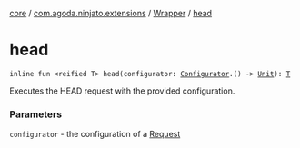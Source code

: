 [core](../../index.md) / [com.agoda.ninjato.extensions](../index.md) / [Wrapper](index.md) / [head](./head.md)

# head

`inline fun <reified T> head(configurator: `[`Configurator`](../../com.agoda.ninjato.http/-request/-configurator/index.md)`.() -> `[`Unit`](https://kotlinlang.org/api/latest/jvm/stdlib/kotlin/-unit/index.html)`): `[`T`](head.md#T)

Executes the HEAD request with the provided configuration.

### Parameters

`configurator` - the configuration of a [Request](../../com.agoda.ninjato.http/-request/index.md)